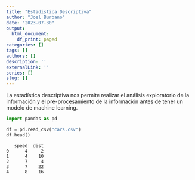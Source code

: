 ```yaml
---
title: "Estadística Descriptiva"
author: "Joel Burbano"
date: "2023-07-30"
output:
  html_document:
    df_print: paged
categories: []
tags: []
authors: []
description: ''
externalLink: ''
series: []
slug: []
---
```

<script src="{{< blogdown/postref >}}index_files/clipboard/clipboard.min.js"></script>
<link href="{{< blogdown/postref >}}index_files/xaringanExtra-clipboard/xaringanExtra-clipboard.css" rel="stylesheet" />
<script src="{{< blogdown/postref >}}index_files/xaringanExtra-clipboard/xaringanExtra-clipboard.js"></script>
<script>window.xaringanExtraClipboard(null, {"button":"Copy Code","success":"Copied!","error":"Press Ctrl+C to Copy"})</script>



La estadística descriptiva nos permite realizar el análisis exploratorio de la información y el pre-procesamiento de la información antes de tener un modelo de machine learning.


```python
import pandas as pd
```


```python
df = pd.read_csv("cars.csv")
df.head()
```

```
   speed  dist
0      4     2
1      4    10
2      7     4
3      7    22
4      8    16
```
